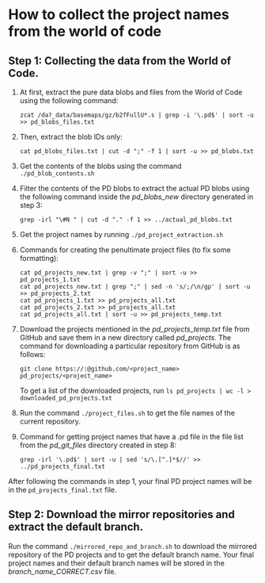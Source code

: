 # How to collect the project names from the world of code

## Step 1: Collecting the data from the World of Code.

1. At first, extract the pure data blobs and files from the World of Code using the following command: 
    
    `zcat /da?_data/basemaps/gz/b2fFullU*.s | grep -i '\.pd$' | sort -u >> pd_blobs_files.txt`

2. Then, extract the blob IDs only:

    `cat pd_blobs_files.txt | cut -d ";" -f 1 | sort -u >> pd_blobs.txt`

3. Get the contents of the blobs using the command `./pd_blob_contents.sh`

4. Filter the contents of the PD blobs to extract the actual PD blobs using the following command inside the *pd_blobs_new* directory generated in step 3:

    `grep -irl "\#N " | cut -d "." -f 1 >> ../actual_pd_blobs.txt`

5. Get the project names by running `./pd_project_extraction.sh`

6. Commands for creating the penultimate project files (to fix some formatting):
    ```
    cat pd_projects_new.txt | grep -v ";" | sort -u >> pd_projects_1.txt
    cat pd_projects_new.txt | grep ";" | sed -n 's/;/\n/gp' | sort -u >> pd_projects_2.txt
    cat pd_projects_1.txt >> pd_projects_all.txt
    cat pd_projects_2.txt >> pd_projects_all.txt
    cat pd_projects_all.txt | sort -u >> pd_projects_temp.txt
    ```

7. Download the projects mentioned in the *pd_projects_temp.txt* file from GitHub and save them in a new directory called *pd_projects*. The command for downloading a particular repository from GitHub is as follows:

    `git clone https://:@github.com/<project_name> pd_projects/<project_name>`

    To get a list of the downloaded projects, run `ls pd_projects | wc -l > downloaded_pd_projects.txt`

8. Run the command `./project_files.sh` to get the file names of the current repository.

9. Command for getting project names that have a .pd file in the file list from the *pd_git_files* directory created in step 8:
    
    `grep -irl '\.pd$' | sort -u | sed 's/\.[^.]*$//' >> ../pd_projects_final.txt`

After following the commands in step 1, your final PD project names will be in the `pd_projects_final.txt` file.
    
## Step 2: Download the mirror repositories and extract the default branch.

Run the command `./mirrored_repo_and_branch.sh` to download the mirrored repository of the PD projects and to get the default branch name. Your final project names and their default branch names will be stored in the *branch_name_CORRECT.csv* file.
